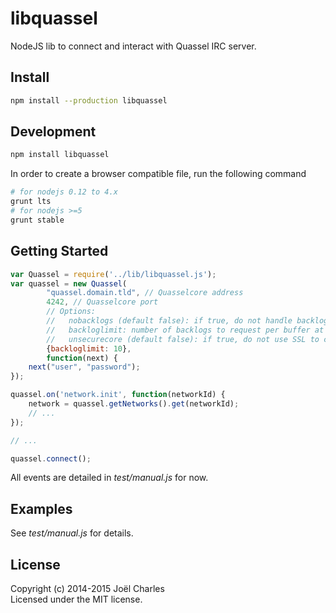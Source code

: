 # libquassel
NodeJS lib to connect and interact with Quassel IRC server.

## Install
```sh
npm install --production libquassel
```

## Development
```sh
npm install libquassel
```

In order to create a browser compatible file, run the following command
```sh
# for nodejs 0.12 to 4.x
grunt lts
# for nodejs >=5
grunt stable
```
## Getting Started
```javascript
var Quassel = require('../lib/libquassel.js');
var quassel = new Quassel(
        "quassel.domain.tld", // Quasselcore address
        4242, // Quasselcore port
        // Options:
        //   nobacklogs (default false): if true, do not handle backlogs
        //   backloglimit: number of backlogs to request per buffer at connection
        //   unsecurecore (default false): if true, do not use SSL to connect to the core
        {backloglimit: 10}, 
        function(next) {
    next("user", "password");
});

quassel.on('network.init', function(networkId) {
    network = quassel.getNetworks().get(networkId);
    // ...
});

// ...

quassel.connect();
```

All events are detailed in _test/manual.js_ for now.

## Examples
See _test/manual.js_ for details.

## License
Copyright (c) 2014-2015 Joël Charles  
Licensed under the MIT license.
